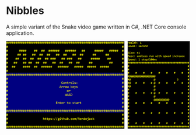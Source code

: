# Nibbles
A simple variant of the Snake video game written in C#, .NET Core console application.

![GitHub Logo](/screenshots/nibbles.png)
